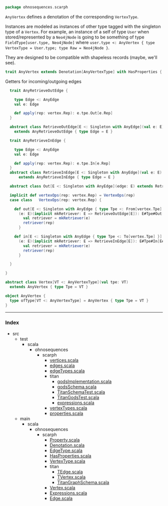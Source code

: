 
```scala
package ohnosequences.scarph
```


`AnyVertex` defines a denotation of the corresponding `VertexType`.

Instances are modeled as instances of other type tagged with the singleton type of a `Vertex`. For example, an instance of a self of type `User` when stored/represented by a `Neo4jNode` is going to be something of type `FieldType[user.type, Neo4jNode]`  where `user.type <: AnyVertex { type VertexType = User.type; type Raw = Neo4jNode }`.

They are designed to be compatible with shapeless records (maybe, we'll see).


```scala
trait AnyVertex extends Denotation[AnyVertexType] with HasProperties { vertex =>
```

Getters for incoming/outgoing edges

```scala
  trait AnyRetrieveOutEdge {

    type Edge <: AnyEdge
    val e: Edge

    def apply(rep: vertex.Rep): e.tpe.Out[e.Rep]
  }

  abstract class RetrieveOutEdge[E <: Singleton with AnyEdge](val e: E) 
    extends AnyRetrieveOutEdge { type Edge = E }

  trait AnyRetrieveInEdge {

    type Edge <: AnyEdge
    val e: Edge

    def apply(rep: vertex.Rep): e.tpe.In[e.Rep]
  }
  abstract class RetrieveInEdge[E <: Singleton with AnyEdge](val e: E) 
      extends AnyRetrieveInEdge { type Edge = E }

  abstract class Out[E <: Singleton with AnyEdge](edge: E) extends RetrieveOutEdge[E](edge)

  implicit def vertexOps(rep: vertex.Rep) = VertexOps(rep)
  case class   VertexOps(rep: vertex.Rep) {

    def out[E <: Singleton with AnyEdge { type Tpe <: From[vertex.Tpe] }]
      (e: E)(implicit mkRetriever: E => RetrieveOutEdge[E]): E#Tpe#Out[E#Rep] = {
        val retriever = mkRetriever(e)
        retriever(rep)
      }

    def in[E <: Singleton with AnyEdge { type Tpe <: To[vertex.Tpe] }]
      (e: E)(implicit mkRetriever: E => RetrieveInEdge[E]): E#Tpe#In[E#Rep] = {
        val retriever = mkRetriever(e)
        retriever(rep)
      }

  }

}

abstract class Vertex[VT <: AnyVertexType](val tpe: VT) 
  extends AnyVertex { type Tpe = VT }

object AnyVertex {
  type ofType[VT <: AnyVertexType] = AnyVertex { type Tpe = VT }
}


```


------

### Index

+ src
  + test
    + scala
      + ohnosequences
        + scarph
          + [vertices.scala][test/scala/ohnosequences/scarph/vertices.scala]
          + [edges.scala][test/scala/ohnosequences/scarph/edges.scala]
          + [edgeTypes.scala][test/scala/ohnosequences/scarph/edgeTypes.scala]
          + titan
            + [godsImplementation.scala][test/scala/ohnosequences/scarph/titan/godsImplementation.scala]
            + [godsSchema.scala][test/scala/ohnosequences/scarph/titan/godsSchema.scala]
            + [TitanSchemaTest.scala][test/scala/ohnosequences/scarph/titan/TitanSchemaTest.scala]
            + [TitanGodsTest.scala][test/scala/ohnosequences/scarph/titan/TitanGodsTest.scala]
            + [expressions.scala][test/scala/ohnosequences/scarph/titan/expressions.scala]
          + [vertexTypes.scala][test/scala/ohnosequences/scarph/vertexTypes.scala]
          + [properties.scala][test/scala/ohnosequences/scarph/properties.scala]
  + main
    + scala
      + ohnosequences
        + scarph
          + [Property.scala][main/scala/ohnosequences/scarph/Property.scala]
          + [Denotation.scala][main/scala/ohnosequences/scarph/Denotation.scala]
          + [EdgeType.scala][main/scala/ohnosequences/scarph/EdgeType.scala]
          + [HasProperties.scala][main/scala/ohnosequences/scarph/HasProperties.scala]
          + [VertexType.scala][main/scala/ohnosequences/scarph/VertexType.scala]
          + titan
            + [TEdge.scala][main/scala/ohnosequences/scarph/titan/TEdge.scala]
            + [TVertex.scala][main/scala/ohnosequences/scarph/titan/TVertex.scala]
            + [TitanGraphSchema.scala][main/scala/ohnosequences/scarph/titan/TitanGraphSchema.scala]
          + [Vertex.scala][main/scala/ohnosequences/scarph/Vertex.scala]
          + [Expressions.scala][main/scala/ohnosequences/scarph/Expressions.scala]
          + [Edge.scala][main/scala/ohnosequences/scarph/Edge.scala]

[test/scala/ohnosequences/scarph/vertices.scala]: ../../../../test/scala/ohnosequences/scarph/vertices.scala.md
[test/scala/ohnosequences/scarph/edges.scala]: ../../../../test/scala/ohnosequences/scarph/edges.scala.md
[test/scala/ohnosequences/scarph/edgeTypes.scala]: ../../../../test/scala/ohnosequences/scarph/edgeTypes.scala.md
[test/scala/ohnosequences/scarph/titan/godsImplementation.scala]: ../../../../test/scala/ohnosequences/scarph/titan/godsImplementation.scala.md
[test/scala/ohnosequences/scarph/titan/godsSchema.scala]: ../../../../test/scala/ohnosequences/scarph/titan/godsSchema.scala.md
[test/scala/ohnosequences/scarph/titan/TitanSchemaTest.scala]: ../../../../test/scala/ohnosequences/scarph/titan/TitanSchemaTest.scala.md
[test/scala/ohnosequences/scarph/titan/TitanGodsTest.scala]: ../../../../test/scala/ohnosequences/scarph/titan/TitanGodsTest.scala.md
[test/scala/ohnosequences/scarph/titan/expressions.scala]: ../../../../test/scala/ohnosequences/scarph/titan/expressions.scala.md
[test/scala/ohnosequences/scarph/vertexTypes.scala]: ../../../../test/scala/ohnosequences/scarph/vertexTypes.scala.md
[test/scala/ohnosequences/scarph/properties.scala]: ../../../../test/scala/ohnosequences/scarph/properties.scala.md
[main/scala/ohnosequences/scarph/Property.scala]: Property.scala.md
[main/scala/ohnosequences/scarph/Denotation.scala]: Denotation.scala.md
[main/scala/ohnosequences/scarph/EdgeType.scala]: EdgeType.scala.md
[main/scala/ohnosequences/scarph/HasProperties.scala]: HasProperties.scala.md
[main/scala/ohnosequences/scarph/VertexType.scala]: VertexType.scala.md
[main/scala/ohnosequences/scarph/titan/TEdge.scala]: titan/TEdge.scala.md
[main/scala/ohnosequences/scarph/titan/TVertex.scala]: titan/TVertex.scala.md
[main/scala/ohnosequences/scarph/titan/TitanGraphSchema.scala]: titan/TitanGraphSchema.scala.md
[main/scala/ohnosequences/scarph/Vertex.scala]: Vertex.scala.md
[main/scala/ohnosequences/scarph/Expressions.scala]: Expressions.scala.md
[main/scala/ohnosequences/scarph/Edge.scala]: Edge.scala.md